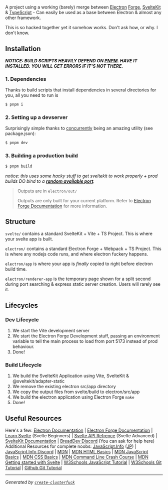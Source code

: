 # <program>
A project using a working (barely) merge between [Electron](https://electronjs.org) [Forge](https://www.electronforge.io/), [Svelte](https://svelte.dev)[Kit](https://kit.svelte.dev) & [TypeScript](https://typescriptlang.org) - Can easily be used as a base between Electron & almost any other framework.

This is so hacked together yet it somehow works. Don't ask how, or why. I don't know.

## Installation
***NOTICE: BUILD SCRIPTS HEAVILY DEPEND ON [PNPM](https://pnpm.io). HAVE IT INSTALLED. YOU WILL GET ERRORS IF IT'S NOT THERE.***

### 1. Dependencies

Thanks to build scripts that install dependencies in several directories for you, all you need to run is
```bash
$ pnpm i
```

### 2. Setting up a devserver

Surprisingly simple thanks to [concurrently](https://npm.im/concurrently) being an amazing utility (see package.json):
```bash
$ pnpm dev
```

### 3. Building a production build

```bash
$ pnpm build
```

*notice: this uses some hacky stuff to get sveltekit to work properly + prod builds DO bind to a [**random available port**](https://npm.im/random-port).*

> Outputs are in `electron/out/`
> 
> Outputs are only built for your current platform. Refer to [Electron Forge Documentation](https://www.electronforge.io/core-concepts/build-lifecycle#cross-platform-build-systems) for more information.

## Structure

`svelte/` contains a standard SvelteKit + Vite + TS Project. This is where your svelte app is built.

`electron/` contains a standard Electron Forge + Webpack + TS Project. This is where any nodejs code runs, and where electron fuckery happens.

`electron/app` is where your app is *finally* copied to right before electron build time.

`electron/renderer-app` is the temporary page shown for a split second during port searching & express static server creation. Users will rarely see it.

## Lifecycles

### Dev Lifecycle

1. We start the Vite development server
2. We start the Electron Forge Development stuff, passing an environment variable to tell the main process to load from port 5173 instead of prod behaviour.
3. Done!

### Build Lifecycle

1. We build the SvelteKit Application using Vite, SvelteKit & @sveltekit/adapter-static
2. We remove the existing electron src/app directory
3. We copy the output files from svelte/build to electron/src/app
4. We build the electron application using Electron Forge `make`
5. Done!

## Useful Resources

Here's a few: [Electron Documentation](https://www.electronjs.org/docs/latest/) | [Electron Forge Documentation](https://www.electronforge.io/) | [Learn Svelte](https://svelte.dev/tutorial/basics) (Svelte Beginners) | [Svelte API Refrence](https://svelte.dev/docs) (Svelte Advanced) | [SvelteKit Documentation](https://kit.svelte.dev/docs/introduction) | [BreadDev Discord](https://cord.breadhub.cc) (You can ask for help here)<br/>
Additional Resources for complete noobs: [JavaScript.Info](https://javascript.info/) ([JP](https://ja.javascript.info/)) | [JavaScript.Info Discord](https://discord.gg/AuEWpFkfD4) | [MDN](https://developer.mozilla.org/) | [MDN HTML Basics](https://developer.mozilla.org/en-US/docs/Learn/HTML) | [MDN JavaScript Basics](https://developer.mozilla.org/en-US/docs/Learn/Getting_started_with_the_web/JavaScript_basics) | [MDN CSS Basics](https://developer.mozilla.org/en-US/docs/Learn/CSS) | [MDN Command Line Crash Course](https://developer.mozilla.org/en-US/docs/Learn/Tools_and_testing/Understanding_client-side_tools/Command_line) | [MDN Getting started with Svelte](https://developer.mozilla.org/en-US/docs/Learn/Tools_and_testing/Client-side_JavaScript_frameworks/Svelte_getting_started) | [W3Schools JavaScript Tutorial](https://www.w3schools.com/js/DEFAULT.asp) | [W3Schools Git Tutorial](https://www.w3schools.com/git/default.asp) | [Github Git Tutorial](https://docs.github.com/en/get-started/using-git)

---

*Generated by [`create-clusterfuck`](https://npm.im/create-clusterfuck)*
